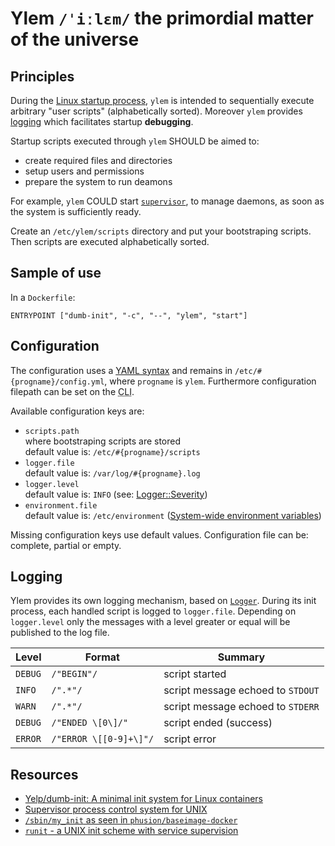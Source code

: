 <!-- ( vim: set fenc=utf-8 spell spl=en: ) -->

# Ylem ``/ˈiːlɛm/`` the primordial matter of the universe

## Principles

During the [Linux startup process](https://en.wikipedia.org/wiki/Linux_startup_process),
``ylem`` is intended to sequentially execute arbitrary "user scripts"
(alphabetically sorted). Moreover ``ylem`` provides [logging](#Logging)
which facilitates startup __debugging__.

Startup scripts executed through ``ylem`` SHOULD be aimed to:

* create required files and directories
* setup users and permissions
* prepare the system to run deamons

For example, ``ylem`` COULD start
[``supervisor``](https://github.com/Supervisor/supervisor),
to manage daemons, as soon as the system is sufficiently ready.

Create an ``/etc/ylem/scripts`` directory and put your bootstraping scripts.
Then scripts are executed alphabetically sorted.

## Sample of use

In a ``Dockerfile``:

```
ENTRYPOINT ["dumb-init", "-c", "--", "ylem", "start"]
```

## Configuration

The configuration uses a [YAML syntax](https://en.wikipedia.org/wiki/YAML)
and remains in ``/etc/#{progname}/config.yml``,
where ``progname`` is ``ylem``.
Furthermore configuration filepath can be set on the
<abbr title="Command Line Interface">CLI</abbr>.

Available configuration keys are:

* ``scripts.path``<br />
  where bootstraping scripts are stored<br />
  default value is: ``/etc/#{progname}/scripts``
* ``logger.file``<br />
  default value is: ``/var/log/#{progname}.log``
* ``logger.level``<br />
  default value is: ``INFO`` (see: [Logger::Severity](https://ruby-doc.org/stdlib-2.1.0/libdoc/logger/rdoc/Logger/Severity.html))
* ``environment.file``<br />
  default value is: ``/etc/environment``
  ([System-wide environment variables](https://help.ubuntu.com/community/EnvironmentVariables#System-wide_environment_variables))

Missing configuration keys use default values.
Configuration file can be: complete, partial or empty.

## Logging

Ylem provides its own logging mechanism, based on
[``Logger``](https://ruby-doc.org/stdlib-2.1.0/libdoc/logger/rdoc/Logger.html).
During its init process, each handled script is logged to ``logger.file``.
Depending on ``logger.level`` only the messages with a level greater or equal
will be published to the log file.

| Level         | Format          | Summary                             |
| ------------- | --------------- | ----------------------------------- |
| ``DEBUG``     | ``/"BEGIN"/``   | script started                      |
| ``INFO``      | ``/".*"/``      | script message echoed to ``STDOUT`` |
| ``WARN``      | ``/".*"/``      | script message echoed to ``STDERR`` |
| ``DEBUG``     | ``/"ENDED \[0\]/"``     | script ended (success)      |
| ``ERROR``     | ``/"ERROR \[[0-9]+\]"/``| script error                |

## Resources

* [Yelp/dumb-init: A minimal init system for Linux containers](https://github.com/Yelp/dumb-init)
* [Supervisor process control system for UNIX](https://github.com/Supervisor/supervisor)
* [``/sbin/my_init`` as seen in ``phusion/baseimage-docker``](https://github.com/SwagDevOps/baseimage-docker/blob/master/image/bin/my_init)
* [``runit`` - a UNIX init scheme with service supervision](http://smarden.org/runit/)
